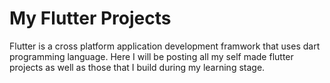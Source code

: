 # My Flutter Projects
 Flutter is a cross platform application development framwork that uses dart programming language. Here I will be posting all my self made flutter projects as well as those that I build during my learning stage.
